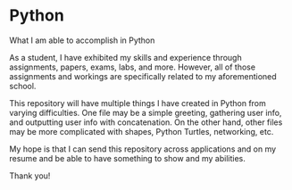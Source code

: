 # Python
What I am able to accomplish in Python

As a student, I have exhibited my skills and experience through assignments, papers, exams, labs, and more.
However, all of those assignments and workings are specifically related to my aforementioned school.

This repository will have multiple things I have created in Python from varying difficulties.
One file may be a simple greeting, gathering user info, and outputting user info with concatenation.
On the other hand, other files may be more complicated with shapes, Python Turtles, networking, etc.

My hope is that I can send this repository across applications and on my resume and be able to have something to show
and my abilities. 

Thank you!
